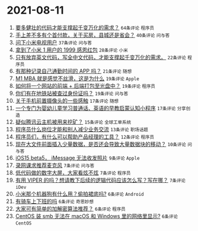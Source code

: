 # 2021-08-11

1. [要多健壮的代码才能支撑起千变万化的需求？](https://www.v2ex.com/t/795005) `64条评论` `程序员`
1. [手上差不多有个首付款，关于买房，县城还是省会？](https://www.v2ex.com/t/795004) `40条评论` `问与答`
1. [问下小米电视用户](https://www.v2ex.com/t/794983) `37条评论` `问与答`
1. [拿到了小米 1 用户的 1999 感恩红包](https://www.v2ex.com/t/795036) `28条评论` `小米`
1. [只有放弃英文代码，写全中文代码，才能支撑起千变万化的需求。](https://www.v2ex.com/t/795055) `22条评论` `程序员`
1. [有那种记录自己通勤时间的 APP 吗？](https://www.v2ex.com/t/795021) `21条评论` `随想`
1. [M1 MBA 就是感觉不丝滑，这是为什么](https://www.v2ex.com/t/795003) `19条评论` `Apple`
1. [如何将一个网站的前端 + 后端打包至光盘中？](https://www.v2ex.com/t/794992) `19条评论` `程序员`
1. [你们有在地铁站被查过身份证吗？](https://www.v2ex.com/t/794987) `19条评论` `问与答`
1. [关于手机前置摄像头的一些感触](https://www.v2ex.com/t/794995) `17条评论` `随想`
1. [一个专门为婴幼儿童学习普通话、英语的早教启蒙认知小程序](https://www.v2ex.com/t/794991) `17条评论` `分享创造`
1. [疑似腾讯云主机被用来挖矿？](https://www.v2ex.com/t/795015) `15条评论` `全球工单系统`
1. [程序员什么岗位才能和别人减少业务交流](https://www.v2ex.com/t/795022) `13条评论` `职场话题`
1. [程序员们，有什么可以帮助产品经理的工具？](https://www.v2ex.com/t/795010) `12条评论` `程序员`
1. [现在大文件前面插入少量数据，是否还会导致大量数据块的移动？](https://www.v2ex.com/t/794982) `10条评论` `问与答`
1. [iOS15 beta5， iMessage 无法收发照片](https://www.v2ex.com/t/795009) `9条评论` `Apple`
1. [录网课求推荐麦克风](https://www.v2ex.com/t/795050) `7条评论` `问与答`
1. [低代码做的数字大屏，大家看炫不炫](https://www.v2ex.com/t/795043) `7条评论` `程序员`
1. [有用 VIPER 的吗？想请教下后续的逻辑代码应该怎么写？写在哪？](https://www.v2ex.com/t/795013) `7条评论` `iDev`
1. [小米那个机器狗有什么用？偷拍裙底吗?](https://www.v2ex.com/t/795065) `6条评论` `Android`
1. [有骑车上下班的吗](https://www.v2ex.com/t/795053) `6条评论` `奇思妙想`
1. [大家可有简单的加解密算法推荐？](https://www.v2ex.com/t/795052) `6条评论` `程序员`
1. [CentOS 装 smb 无法在 macOS 和 Windows 里的网络里显示?](https://www.v2ex.com/t/794993) `6条评论` `CentOS`
